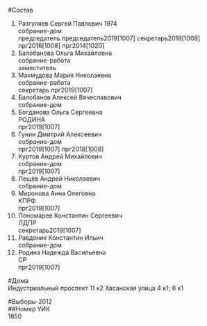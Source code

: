 #Состав  
1. Разгуляев Сергей Павлович 1974  
    собрание-дом  
    председатель председатель2019[1007] секретарь2018[1008] прг2016[1008] прг2014[1020]  
2. Балобанова Ольга Михайловна  
    собрание-работа  
    заместитель  
3. Махмудова Мария Николаевна  
    собрание-работа  
    секретарь прг2019[1007]  
4. Балобанов Алексей Вячеславович  
    собрание-дом  
5. Богданова Ольга Сергеевна  
    РОДИНА  
    прг2019[1007]  
6. Гунин Дмитрий Алексеевич  
    собрание-дом  
    прг2019[1007] прг2018[1008]  
7. Куртов Андрей Михайлович  
    собрание-дом  
    прг2019[1007]  
8. Лещёв Андрей Николаевич  
    собрание-дом  
9. Миронова Анна Олеговна  
    КПРФ  
    прг2019[1007]  
10. Пономарев Константин Сергеевич  
    ЛДПР  
    секретарь2019[1007]  
11. Равдоник Константин Ильич  
    собрание-дом  
12. Родина Надежда Васильевна  
    СР  
    прг2019[1007]  
  
#Дома  
Индустриальный проспект 11 к2 Хасанская улица 4 к1; 6 к1  
  
#Выборы-2012  
##Номер УИК  
1850  
